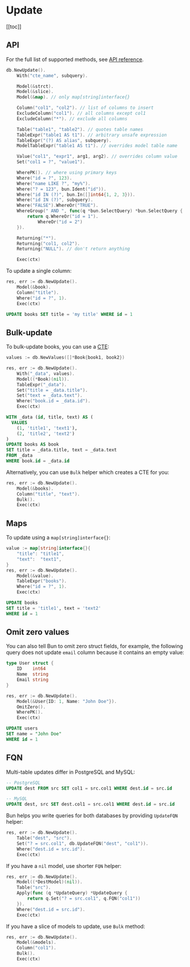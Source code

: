 # Update

[[toc]]

## API

For the full list of supported methods, see
[API reference](https://pkg.go.dev/github.com/uptrace/bun#UpdateQuery).

```go
db.NewUpdate().
	With("cte_name", subquery).

	Model(&strct).
	Model(&slice).
	Model(&map). // only map[string]interface{}

	Column("col1", "col2"). // list of columns to insert
	ExcludeColumn("col1"). // all columns except col1
	ExcludeColumn("*"). // exclude all columns

	Table("table1", "table2"). // quotes table names
	TableExpr("table1 AS t1"). // arbitrary unsafe expression
	TableExpr("(?) AS alias", subquery).
	ModelTableExpr("table1 AS t1"). // overrides model table name

	Value("col1", "expr1", arg1, arg2). // overrides column value
	Set("col1 = ?", "value1").

	WherePK(). // where using primary keys
	Where("id = ?", 123).
	Where("name LIKE ?", "my%").
	Where("? = 123", bun.Ident("id")).
	Where("id IN (?)", bun.In([]int64{1, 2, 3})).
	Where("id IN (?)", subquery).
	Where("FALSE").WhereOr("TRUE").
	WhereGroup(" AND ", func(q *bun.SelectQuery) *bun.SelectQuery {
		return q.WhereOr("id = 1").
			WhereOr("id = 2")
	}).

	Returning("*").
	Returning("col1, col2").
	Returning("NULL"). // don't return anything

	Exec(ctx)
```

To update a single column:

```go
res, err := db.NewUpdate().
	Model(&book).
	Column("title").
	Where("id = ?", 1).
	Exec(ctx)
```

```sql
UPDATE books SET title = 'my title' WHERE id = 1
```

## Bulk-update

To bulk-update books, you can use a [CTE](query-common-table-expressions.md):

```go
values := db.NewValues([]*Book{book1, book2})

res, err := db.NewUpdate().
	With("_data", values).
	Model((*Book)(nil)).
	TableExpr("_data").
	Set("title = _data.title").
	Set("text = _data.text").
	Where("book.id = _data.id").
	Exec(ctx)
```

```sql
WITH _data (id, title, text) AS (
  VALUES
    (1, 'title1', 'text1'),
    (2, 'title2', 'text2')
)
UPDATE books AS book
SET title = _data.title, text = _data.text
FROM _data
WHERE book.id = _data.id
```

Alternatively, you can use `Bulk` helper which creates a CTE for you:

```go
res, err := db.NewUpdate().
	Model(&books).
	Column("title", "text").
	Bulk().
	Exec(ctx)
```

## Maps

To update using a `map[string]interface{}`:

```go
value := map[string]interface{}{
	"title": "title1",
	"text":	 "text1",
}
res, err := db.NewUpdate().
	Model(&value).
	TableExpr("books").
	Where("id = ?", 1).
	Exec(ctx)
```

```sql
UPDATE books
SET title = 'title1', text = 'text2'
WHERE id = 1
```

## Omit zero values

You can also tell Bun to omit zero struct fields, for example, the following query does not update
`email` column because it contains an empty value:

```go
type User struct {
	ID	  int64
	Name  string
	Email string
}

res, err := db.NewUpdate().
	Model(&User{ID: 1, Name: "John Doe"}).
	OmitZero().
	WherePK().
	Exec(ctx)
```

```sql
UPDATE users
SET name = "John Doe"
WHERE id = 1
```

## FQN

Multi-table updates differ in PostgreSQL and MySQL:

```sql
-- PostgreSQL
UPDATE dest FROM src SET col1 = src.col1 WHERE dest.id = src.id

-- MySQL
UPDATE dest, src SET dest.col1 = src.col1 WHERE dest.id = src.id
```

Bun helps you write queries for both databases by providing `UpdateFQN` helper:

```go
res, err := db.NewUpdate().
	Table("dest", "src").
	Set("? = src.col1", db.UpdateFQN("dest", "col1")).
	Where("dest.id = src.id").
	Exec(ctx)
```

If you have a `nil` model, use shorter `FQN` helper:

```go
res, err := db.NewUpdate().
	Model((*DestModel)(nil)).
	Table("src").
	Apply(func (q *UpdateQuery) *UpdateQuery {
		return q.Set("? = src.col1", q.FQN("col1"))
	}).
	Where("dest.id = src.id").
	Exec(ctx)
```

If you have a slice of models to update, use `Bulk` method:

```go
res, err := db.NewUpdate().
	Model(&models).
	Column("col1").
	Bulk().
	Exec(ctx)
```
